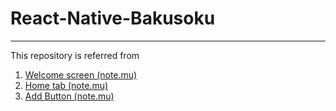 # React-Native-Bakusoku

---

This repository is referred from

1. [Welcome screen (note.mu)](https://note.mu/cube0529/n/n4a130029dfe1)
2. [Home tab (note.mu)](https://note.mu/cube0529/n/nd9f242d4d43b)
3. [Add Button (note.mu)](https://note.mu/cube0529/n/n1f7975485851)
